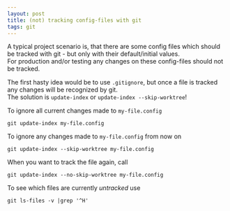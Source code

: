 ```yaml
---
layout: post
title: (not) tracking config-files with git
tags: git
---
```


A typical project scenario is, that there are some config files which should be tracked with git - but only with their default/initial values.  
For production and/or testing any changes on these config-files should not be tracked.

The first hasty idea would be to use `.gitignore`, but once a file is tracked any changes will be recognized by git.  
The solution is `update-index` or `update-index --skip-worktree`!

To ignore all current changes made to `my-file.config`
```
git update-index my-file.config
```

To ignore any changes made to `my-file.config` from now on
```
git update-index --skip-worktree my-file.config
```

When you want to track the file again, call
```
git update-index --no-skip-worktree my-file.config
```

To see which files are currently _untracked_ use
```
git ls-files -v |grep '^H'
```
